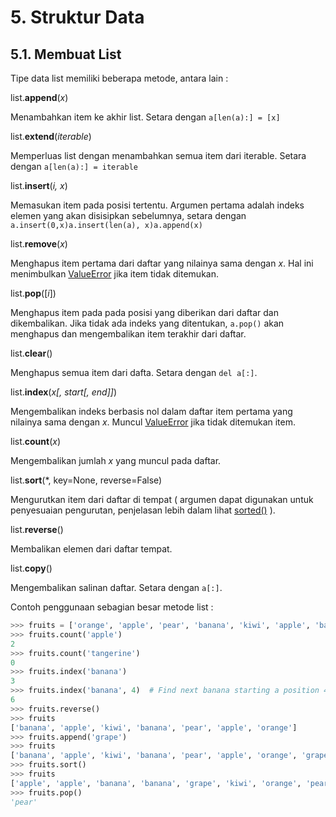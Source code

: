 # 5. Struktur Data
## 5.1. Membuat List
Tipe data list memiliki beberapa metode, antara lain :

list.**append**(*x*)

Menambahkan item ke akhir list. Setara dengan `a[len(a):] = [x]`
	
list.**extend**(*iterable*)

Memperluas list dengan menambahkan semua item dari iterable. Setara dengan `a[len(a):] = iterable`

list.**insert**(*i, x*)

Memasukan item pada posisi tertentu. Argumen pertama adalah indeks elemen yang akan disisipkan sebelumnya, setara dengan `a.insert(0,x)a.insert(len(a), x)a.append(x)`

list.**remove**(*x*)

Menghapus item pertama dari daftar yang nilainya sama dengan *x*. Hal ini menimbulkan [ValueError](https://docs.python.org/3/library/exceptions.html#ValueError) jika item tidak ditemukan.

list.**pop**([*i*])

Menghapus item pada pada posisi yang diberikan dari daftar dan dikembalikan. Jika tidak ada indeks yang ditentukan, `a.pop()` akan menghapus dan mengembalikan item terakhir dari daftar.

list.**clear**()

Menghapus semua item dari dafta. Setara dengan `del a[:]`.

list.**index**(*x[, start[, end]]*)

Mengembalikan indeks berbasis nol dalam daftar item pertama yang nilainya sama dengan *x*. Muncul [ValueError](https://docs.python.org/3/library/exceptions.html#ValueError) jika tidak ditemukan item.

list.**count**(*x*)

Mengembalikan jumlah *x* yang muncul pada daftar.

list.**sort**(*, key=None, reverse=False)

Mengurutkan item dari daftar di tempat ( argumen dapat digunakan untuk penyesuaian pengurutan, penjelasan lebih dalam lihat [sorted()](https://docs.python.org/3/library/functions.html#sorted) ).

list.**reverse**()

Membalikan elemen dari daftar tempat.

list.**copy**()

Mengembalikan salinan daftar. Setara dengan `a[:]`.

Contoh penggunaan sebagian besar metode list :
```python
>>> fruits = ['orange', 'apple', 'pear', 'banana', 'kiwi', 'apple', 'banana']
>>> fruits.count('apple')
2
>>> fruits.count('tangerine')
0
>>> fruits.index('banana')
3
>>> fruits.index('banana', 4)  # Find next banana starting a position 4
6
>>> fruits.reverse()
>>> fruits
['banana', 'apple', 'kiwi', 'banana', 'pear', 'apple', 'orange']
>>> fruits.append('grape')
>>> fruits
['banana', 'apple', 'kiwi', 'banana', 'pear', 'apple', 'orange', 'grape']
>>> fruits.sort()
>>> fruits
['apple', 'apple', 'banana', 'banana', 'grape', 'kiwi', 'orange', 'pear']
>>> fruits.pop()
'pear'
```
